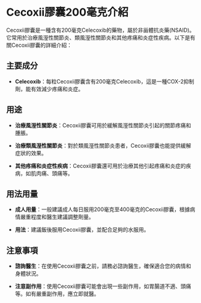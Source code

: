 # Cecoxii膠囊200毫克介紹
Cecoxii膠囊是一種含有200毫克Celecoxib的藥物，屬於非甾體抗炎藥(NSAID)。它常用於治療風溼性關節炎、類風溼性關節炎和其他疼痛和炎症性疾病。以下是有關Cecoxii膠囊的詳細介紹：
## 主要成分
- **Celecoxib**：每粒Cecoxii膠囊含有200毫克Celecoxib，這是一種COX-2抑制劑，能有效減少疼痛和炎症。
## 用途
- **治療風溼性關節炎**：Cecoxii膠囊可用於緩解風溼性關節炎引起的關節疼痛和腫脹。
- **治療類風溼性關節炎**：對於類風溼性關節炎患者，Cecoxii膠囊也能提供緩解症狀的效果。
- **其他疼痛和炎症性疾病**：Cecoxii膠囊還可用於治療其他引起疼痛和炎症的疾病，如肌肉痛、頭痛等。
## 用法用量
- **成人用量**：一般建議成人每日服用200毫克至400毫克的Cecoxii膠囊，根據病情嚴重程度和醫生建議調整劑量。
- **用法**：建議飯後服用Cecoxii膠囊，並配合足夠的水服用。
## 注意事項
- **諮詢醫生**：在使用Cecoxii膠囊之前，請務必諮詢醫生，確保適合您的病情和身體狀況。
- **注意副作用**：使用Cecoxii膠囊可能會出現一些副作用，如胃腸道不適、頭痛等。如有嚴重副作用，應立即就醫。